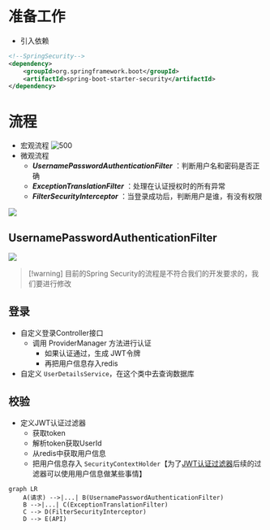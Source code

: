 # 准备工作
- 引入依赖
```xml
<!--SpringSecurity-->  
<dependency>  
    <groupId>org.springframework.boot</groupId>  
    <artifactId>spring-boot-starter-security</artifactId>  
</dependency>
```

# 流程
- 宏观流程
![500](https://obsidian-1307744200.cos.ap-guangzhou.myqcloud.com/%E5%9B%BE%E7%89%87/202402271600507.png)
- 微观流程
	- ***UsernamePasswordAuthenticationFilter*** ：判断用户名和密码是否正确
	- ***ExceptionTranslationFilter*** ：处理在认证授权时的所有异常
	- ***FilterSecurityInterceptor*** ：当登录成功后，判断用户是谁，有没有权限

![](https://obsidian-1307744200.cos.ap-guangzhou.myqcloud.com/%E5%9B%BE%E7%89%87/202402271610511.png)
## UsernamePasswordAuthenticationFilter
![](https://obsidian-1307744200.cos.ap-guangzhou.myqcloud.com/%E5%9B%BE%E7%89%87/202402271650139.png)

>[!warning] 目前的Spring Security的流程是不符合我们的开发要求的，我们要进行修改

## 登录
- 自定义登录Controller接口
	- 调用 ProviderManager 方法进行认证
		- 如果认证通过，生成 JWT令牌
		- 再把用户信息存入redis
- 自定义 `UserDetailsService`，在这个类中去查询数据库
## 校验
- 定义JWT认证过滤器
	- 获取token
	- 解析token获取UserId
	- 从redis中获取用户信息
	- 把用户信息存入 `SecurityContextHolder`【为了<u>JWT认证过滤器</u>后续的过滤器可以使用用户信息做某些事情】


```mermaid
graph LR
    A(请求) -->|...| B(UsernamePasswordAuthenticationFilter)
    B -->|...| C(ExceptionTranslationFilter)
    C --> D(FilterSecurityInterceptor)
    D --> E(API)
```

























